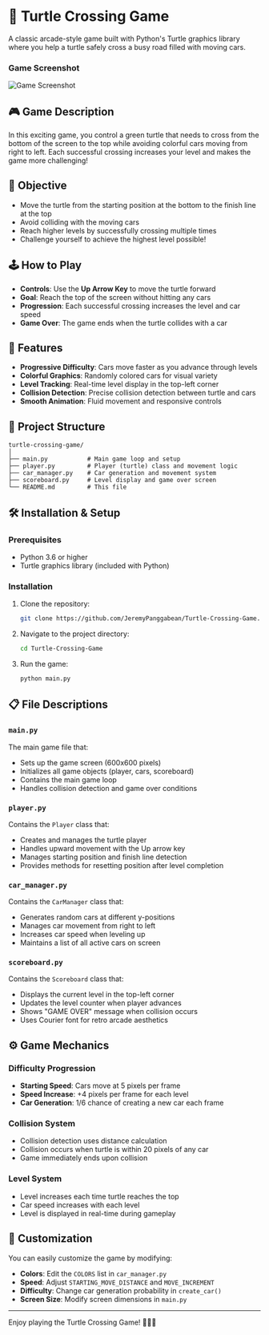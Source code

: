 # 🐢 Turtle Crossing Game

A classic arcade-style game built with Python's Turtle graphics library where you help a turtle safely cross a busy road filled with moving cars.

### Game Screenshot
![Game Screenshot](blob:https://web.whatsapp.com/2a5819f1-15d2-4fb8-a90e-8538127956d1)

## 🎮 Game Description

In this exciting game, you control a green turtle that needs to cross from the bottom of the screen to the top while avoiding colorful cars moving from right to left. Each successful crossing increases your level and makes the game more challenging!

## 🎯 Objective

- Move the turtle from the starting position at the bottom to the finish line at the top
- Avoid colliding with the moving cars
- Reach higher levels by successfully crossing multiple times
- Challenge yourself to achieve the highest level possible!

## 🕹️ How to Play

- **Controls**: Use the **Up Arrow Key** to move the turtle forward
- **Goal**: Reach the top of the screen without hitting any cars
- **Progression**: Each successful crossing increases the level and car speed
- **Game Over**: The game ends when the turtle collides with a car

## 🚀 Features

- **Progressive Difficulty**: Cars move faster as you advance through levels
- **Colorful Graphics**: Randomly colored cars for visual variety
- **Level Tracking**: Real-time level display in the top-left corner
- **Collision Detection**: Precise collision detection between turtle and cars
- **Smooth Animation**: Fluid movement and responsive controls

## 📁 Project Structure

```
turtle-crossing-game/
│
├── main.py           # Main game loop and setup
├── player.py         # Player (turtle) class and movement logic
├── car_manager.py    # Car generation and movement system
├── scoreboard.py     # Level display and game over screen
└── README.md         # This file
```

## 🛠️ Installation & Setup

### Prerequisites
- Python 3.6 or higher
- Turtle graphics library (included with Python)

### Installation
1. Clone the repository:
   ```bash
   git clone https://github.com/JeremyPanggabean/Turtle-Crossing-Game.git
   ```

2. Navigate to the project directory:
   ```bash
   cd Turtle-Crossing-Game
   ```

3. Run the game:
   ```bash
   python main.py
   ```

## 📋 File Descriptions

### `main.py`
The main game file that:
- Sets up the game screen (600x600 pixels)
- Initializes all game objects (player, cars, scoreboard)
- Contains the main game loop
- Handles collision detection and game over conditions

### `player.py`
Contains the `Player` class that:
- Creates and manages the turtle player
- Handles upward movement with the Up arrow key
- Manages starting position and finish line detection
- Provides methods for resetting position after level completion

### `car_manager.py`
Contains the `CarManager` class that:
- Generates random cars at different y-positions
- Manages car movement from right to left
- Increases car speed when leveling up
- Maintains a list of all active cars on screen

### `scoreboard.py`
Contains the `Scoreboard` class that:
- Displays the current level in the top-left corner
- Updates the level counter when player advances
- Shows "GAME OVER" message when collision occurs
- Uses Courier font for retro arcade aesthetics

## ⚙️ Game Mechanics

### Difficulty Progression
- **Starting Speed**: Cars move at 5 pixels per frame
- **Speed Increase**: +4 pixels per frame for each level
- **Car Generation**: 1/6 chance of creating a new car each frame

### Collision System
- Collision detection uses distance calculation
- Collision occurs when turtle is within 20 pixels of any car
- Game immediately ends upon collision

### Level System
- Level increases each time turtle reaches the top
- Car speed increases with each level
- Level is displayed in real-time during gameplay

## 🎨 Customization

You can easily customize the game by modifying:

- **Colors**: Edit the `COLORS` list in `car_manager.py`
- **Speed**: Adjust `STARTING_MOVE_DISTANCE` and `MOVE_INCREMENT`
- **Difficulty**: Change car generation probability in `create_car()`
- **Screen Size**: Modify screen dimensions in `main.py`


---


Enjoy playing the Turtle Crossing Game! 🐢🚗💨


